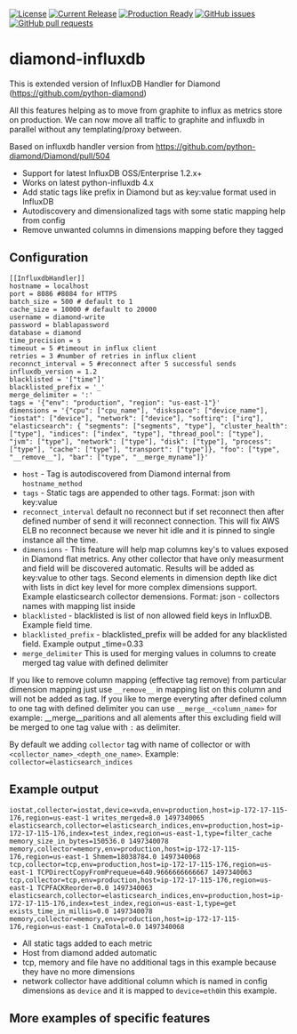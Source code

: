 
[![License](https://img.shields.io/github/license/szibis/diamond-influxdb.svg)](https://github.com/szibis/diamond-influxdb/blob/master/LICENSE)
[![Current Release](https://img.shields.io/github/release/szibis/diamond-influxdb.svg)](https://github.com/szibis/diamond-influxdb/releases/latest)
[![Production Ready](https://img.shields.io/badge/production-ready-green.svg)](https://github.com/szibis/diamond-influxdb/releases/latest)
[![GitHub issues](https://img.shields.io/github/issues/szibis/diamond-influxdb.svg)](https://github.com/szibis/diamond-influxdb/issues)
[![GitHub pull requests](https://img.shields.io/github/issues-pr/szibis/diamond-influxdb.svg?style=flat-square)](https://github.com/szibis/diamond-influxdb/pulls)

# diamond-influxdb
This is extended version of InfluxDB Handler for Diamond (https://github.com/python-diamond)

All this features helping as to move from graphite to influx as metrics store on production.
We can now move all traffic to graphite and influxdb in parallel without any templating/proxy between.

Based on influxdb handler version from https://github.com/python-diamond/Diamond/pull/504

* Support for latest InfluxDB OSS/Enterprise 1.2.x+
* Works on latest python-influxdb 4.x
* Add static tags like prefix in Diamond but as key:value format used in InfluxDB
* Autodiscovery and dimensionalized tags with some static mapping help from config
* Remove unwanted columns in dimensions mapping before they tagged

## Configuration

```
[[InfluxdbHandler]]
hostname = localhost
port = 8086 #8084 for HTTPS
batch_size = 500 # default to 1
cache_size = 10000 # default to 20000
username = diamond-write
password = blablapassword
database = diamond
time_precision = s
timeout = 5 #timeout in influx client
retries = 3 #number of retries in influx client
reconnct_interval = 5 #reconnect after 5 successful sends
influxdb_version = 1.2
blacklisted = '["time"]'
blacklisted_prefix = '_'
merge_delimiter = ':'
tags = '{"env": "production", "region": "us-east-1"}'
dimensions = '{"cpu": ["cpu_name"], "diskspace": ["device_name"], "iostat": ["device"], "network": ["device"], "softirq": ["irq"], "elasticsearch": { "segments": ["segments", "type"], "cluster_health": ["type"], "indices": ["index", "type"], "thread_pool": ["type"], "jvm": ["type"], "network": ["type"], "disk": ["type"], "process": ["type"], "cache": ["type"], "transport": ["type"]}, "foo": ["type", "__remove__"], "bar": ["type", "__merge_myname"]}'
```

* ```host``` - Tag is autodiscovered from Diamond internal from ```hostname_method```
* ```tags``` - Static tags are appended to other tags. Format: json with key:value
* ```reconnect_interval``` default no reconnect but if set reconnect then after defined number of send it will reconnect connection. This will fix AWS ELB no reconnect because we never hit idle and it is pinned to single instance all the time.
* ```dimensions``` - This feature will help map columns key's to values exposed in Diamond flat metrics. Any other collector that have only measurment and field will be discovered automatic. Results will be added as key:value to other tags. Second elements in dimension depth like dict with lists in dict key level for more complex dimensions support. Example elasticsearch collector demensions. Format: json - collectors names with mapping list inside
* ```blacklisted``` - blacklisted is list of non allowed field keys in InfluxDB. Example field time.
* ```blacklisted_prefix``` - blacklisted_prefix will be added for any blacklisted field. Example output _time=0.33
* ```merge_delimiter``` This is used for merging values in columns to create merged tag value with defined delimiter

If you like to remove column mapping (effective tag remove) from particular dimension mapping just use ```__remove__``` in mapping list on this column and will not be added as tag.
If you like to merge everyting after defined column to one tag with defined delimiter you can use ```__merge__<column_name>``` for example: __merge__paritions and all alements after this excluding field will be merged to one tag value with ```:``` as delimiter.

By default we adding ```collector``` tag with name of collector or with ```<collector_name>_<depth_one_name>```. Example: ```collector=elasticsearch_indices```

## Example output

```
iostat,collector=iostat,device=xvda,env=production,host=ip-172-17-115-176,region=us-east-1 writes_merged=8.0 1497340065
elasticsearch,collector=elasticsearch_indices,env=production,host=ip-172-17-115-176,index=test_index,region=us-east-1,type=filter_cache memory_size_in_bytes=150536.0 1497340078
memory,collector=memory,env=production,host=ip-172-17-115-176,region=us-east-1 Shmem=18038784.0 1497340068
tcp,collector=tcp,env=production,host=ip-172-17-115-176,region=us-east-1 TCPDirectCopyFromPrequeue=640.9666666666667 1497340063
tcp,collector=tcp,env=production,host=ip-172-17-115-176,region=us-east-1 TCPFACKReorder=0.0 1497340063
elasticsearch,collector=elasticsearch_indices,env=production,host=ip-172-17-115-176,index=test_index,region=us-east-1,type=get exists_time_in_millis=0.0 1497340078
memory,collector=memory,env=production,host=ip-172-17-115-176,region=us-east-1 CmaTotal=0.0 1497340068
```
* All static tags added to each metric
* Host from diamond added automatic
* tcp, memory and file have no additional tags in this example because they have no more dimensions
* network collector have additional column which is named in config dimensions as ```device``` and it is mapped to ```device=eth0```in this example.

## More examples of specific features

```

```
